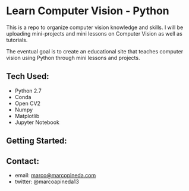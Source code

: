 # Learn Computer Vision - Python

This is a repo to organize computer vision knowledge and skills.
I will be uploading mini-projects and mini lessons on Computer Vision as well as tutorials.

The eventual goal is to create an educational site that teaches computer vision using Python through mini lessons and projects.

## Tech Used:
* Python 2.7
* Conda
* Open CV2
* Numpy
* Matplotlib
* Jupyter Notebook

## Getting Started:



## Contact:

* email: marco@marcopineda.com
* twitter: @marcoapineda13
